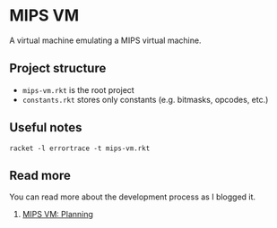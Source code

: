 # MIPS VM
A virtual machine emulating a MIPS virtual machine.

## Project structure
- `mips-vm.rkt` is the root project
- `constants.rkt` stores only constants (e.g. bitmasks, opcodes, etc.)

## Useful notes
`racket -l errortrace -t mips-vm.rkt`

## Read more
You can read more about the development process as I blogged it.

1. [MIPS VM: Planning](https://ckuhl.com/blog/mips-vm-planning/)

